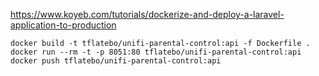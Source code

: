 https://www.koyeb.com/tutorials/dockerize-and-deploy-a-laravel-application-to-production

```
docker build -t tflatebo/unifi-parental-control:api -f Dockerfile .
docker run --rm -t -p 8051:80 tflatebo/unifi-parental-control:api
docker push tflatebo/unifi-parental-control:api
```
